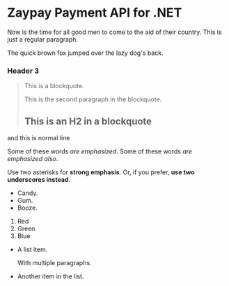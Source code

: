 Zaypay Payment API for .NET 
===========================

Now is the time for all good men to come to
the aid of their country. This is just a
regular paragraph.

The quick brown fox jumped over the lazy
dog's back.

### Header 3

> This is a blockquote.
> 
> This is the second paragraph in the blockquote.
>
> ## This is an H2 in a blockquote

and this is normal line

Some of these words *are emphasized*.
Some of these words _are emphasized also_.

Use two asterisks for **strong emphasis**.
Or, if you prefer, __use two underscores instead__.

-   Candy.
-   Gum.
-   Booze.

1.  Red
2.  Green
3.  Blue





*   A list item.

    With multiple paragraphs.

*   Another item in the list.


[1]: http://google.com/        "Google"
[2]: http://search.yahoo.com/  "Yahoo Search"
[3]: http://search.msn.com/    "MSN Search"